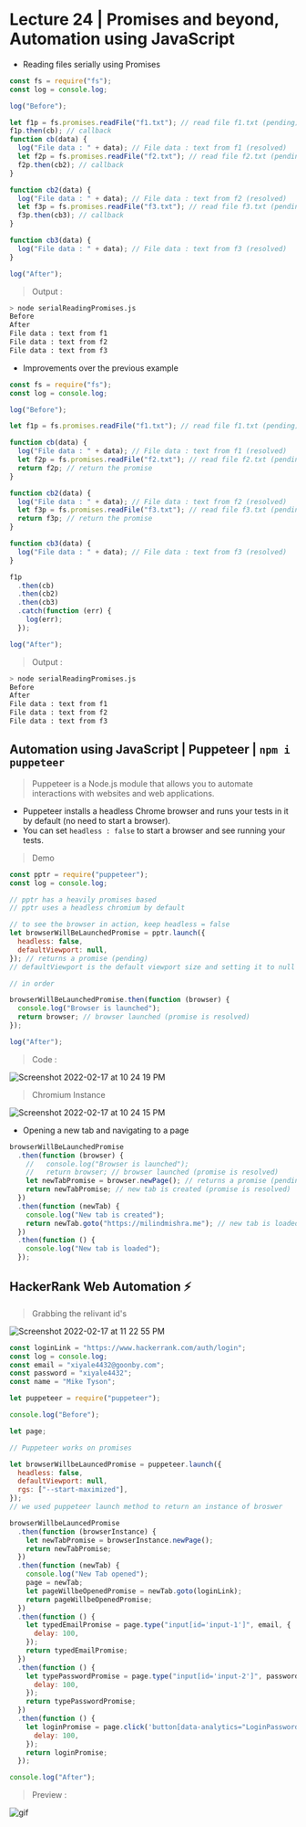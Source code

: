 # Lecture 24 | Promises and beyond, Automation using JavaScript

- Reading files serially using Promises

```js
const fs = require("fs");
const log = console.log;

log("Before");

let f1p = fs.promises.readFile("f1.txt"); // read file f1.txt (pending)
f1p.then(cb); // callback
function cb(data) {
  log("File data : " + data); // File data : text from f1 (resolved)
  let f2p = fs.promises.readFile("f2.txt"); // read file f2.txt (pending)
  f2p.then(cb2); // callback
}

function cb2(data) {
  log("File data : " + data); // File data : text from f2 (resolved)
  let f3p = fs.promises.readFile("f3.txt"); // read file f3.txt (pending)
  f3p.then(cb3); // callback
}

function cb3(data) {
  log("File data : " + data); // File data : text from f3 (resolved)
}

log("After");
```

> Output :

```bash
> node serialReadingPromises.js
Before
After
File data : text from f1
File data : text from f2
File data : text from f3
```

- Improvements over the previous example

```js
const fs = require("fs");
const log = console.log;

log("Before");

let f1p = fs.promises.readFile("f1.txt"); // read file f1.txt (pending)

function cb(data) {
  log("File data : " + data); // File data : text from f1 (resolved)
  let f2p = fs.promises.readFile("f2.txt"); // read file f2.txt (pending)
  return f2p; // return the promise
}

function cb2(data) {
  log("File data : " + data); // File data : text from f2 (resolved)
  let f3p = fs.promises.readFile("f3.txt"); // read file f3.txt (pending)
  return f3p; // return the promise
}

function cb3(data) {
  log("File data : " + data); // File data : text from f3 (resolved)
}

f1p
  .then(cb)
  .then(cb2)
  .then(cb3)
  .catch(function (err) {
    log(err);
  });

log("After");
```

> Output :

```bash
> node serialReadingPromises.js
Before
After
File data : text from f1
File data : text from f2
File data : text from f3
```

## Automation using JavaScript | Puppeteer | `npm i puppeteer`

> Puppeteer is a Node.js module that allows you to automate interactions with websites and web applications.

- Puppeteer installs a headless Chrome browser and runs your tests in it by default (no need to start a browser).
- You can set `headless : false` to start a browser and see running your tests.

> Demo

```js
const pptr = require("puppeteer");
const log = console.log;

// pptr has a heavily promises based
// pptr uses a headless chromium by default

// to see the browser in action, keep headless = false
let browserWillBeLaunchedPromise = pptr.launch({
  headless: false,
  defaultViewport: null,
}); // returns a promise (pending)
// defaultViewport is the default viewport size and setting it to null helps normal view

// in order

browserWillBeLaunchedPromise.then(function (browser) {
  console.log("Browser is launched");
  return browser; // browser launched (promise is resolved)
});

log("After");
```

> Code :

![Screenshot 2022-02-17 at 10 24 19 PM](https://user-images.githubusercontent.com/28717686/154531220-676119ba-1154-4613-a109-4a021341a722.png)

> Chromium Instance

![Screenshot 2022-02-17 at 10 24 15 PM](https://user-images.githubusercontent.com/28717686/154531241-dfb19949-a5bc-426e-9656-03b4c5cecf31.png)

- Opening a new tab and navigating to a page

```js
browserWillBeLaunchedPromise
  .then(function (browser) {
    //   console.log("Browser is launched");
    //   return browser; // browser launched (promise is resolved)
    let newTabPromise = browser.newPage(); // returns a promise (pending)
    return newTabPromise; // new tab is created (promise is resolved)
  })
  .then(function (newTab) {
    console.log("New tab is created");
    return newTab.goto("https://milindmishra.me"); // new tab is loaded (promise is resolved)
  })
  .then(function () {
    console.log("New tab is loaded");
  });
```

## HackerRank Web Automation ⚡️

> Grabbing the relivant id's

![Screenshot 2022-02-17 at 11 22 55 PM](https://user-images.githubusercontent.com/28717686/154547172-f4ecd6ca-2011-4270-bd98-ce9ea7a8916f.png)

```js
const loginLink = "https://www.hackerrank.com/auth/login";
const log = console.log;
const email = "xiyale4432@goonby.com";
const password = "xiyale4432";
const name = "Mike Tyson";

let puppeteer = require("puppeteer");

console.log("Before");

let page;

// Puppeteer works on promises

let browserWillbeLauncedPromise = puppeteer.launch({
  headless: false,
  defaultViewport: null,
  rgs: ["--start-maximized"],
});
// we used puppeteer launch method to return an instance of broswer

browserWillbeLauncedPromise
  .then(function (browserInstance) {
    let newTabPromise = browserInstance.newPage();
    return newTabPromise;
  })
  .then(function (newTab) {
    console.log("New Tab opened");
    page = newTab;
    let pageWillbeOpenedPromise = newTab.goto(loginLink);
    return pageWillbeOpenedPromise;
  })
  .then(function () {
    let typedEmailPromise = page.type("input[id='input-1']", email, {
      delay: 100,
    });
    return typedEmailPromise;
  })
  .then(function () {
    let typePasswordPromise = page.type("input[id='input-2']", password, {
      delay: 100,
    });
    return typePasswordPromise;
  })
  .then(function () {
    let loginPromise = page.click('button[data-analytics="LoginPassword"]', {
      delay: 100,
    });
    return loginPromise;
  });

console.log("After");
```
> Preview :

![gif](https://user-images.githubusercontent.com/28717686/154546934-df56287f-f7f0-4572-9803-e30191c0f82c.gif)
